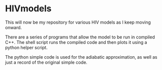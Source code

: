 # HIVmodels
This will now be my repository for various HIV models as I keep moving onward.

There are a series of programs that allow the model to be run in compiled C++. The shell script runs the compiled code and then plots it using a python helper script.

The python simple code is used for the adiabatic approximation, as well as just a record of the original simple code.
